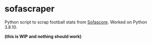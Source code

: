 # sofascraper

Python script to scrap football stats from [Sofascore](https://www.sofascore.com/). Worked on Python 3.8.10.

**(this is WIP and nothing should work)**
